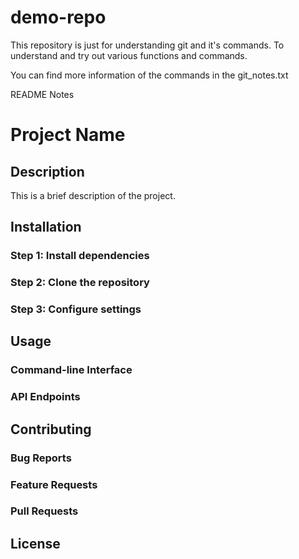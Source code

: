 # demo-repo

This repository is just for understanding git and it's commands.
To understand and try out various functions and commands.  
  
You can find more information of the commands in the git_notes.txt
  

README Notes  

# Project Name

## Description

This is a brief description of the project.

## Installation

### Step 1: Install dependencies
### Step 2: Clone the repository
### Step 3: Configure settings

## Usage

### Command-line Interface
### API Endpoints

## Contributing

### Bug Reports
### Feature Requests
### Pull Requests

## License


